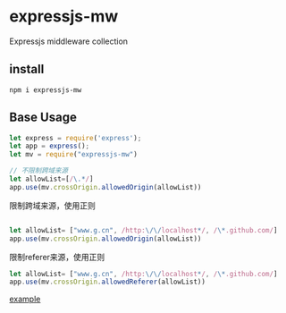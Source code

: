 # expressjs-mw
Expressjs middleware collection

## install
``` shell script
npm i expressjs-mw
```

## Base Usage
```js
let express = require('express');
let app = express();
let mv = require("expressjs-mw")

// 不限制跨域来源
let allowList=[/\.*/]
app.use(mv.crossOrigin.allowedOrigin(allowList))

```

限制跨域来源，使用正则
```js

let allowList= ["www.g.cn", /http:\/\/localhost*/, /\*.github.com/]
app.use(mv.crossOrigin.allowedOrigin(allowList))
```

限制referer来源，使用正则
```js
let allowList= ["www.g.cn", /http:\/\/localhost*/, /\*.github.com/]
app.use(mv.crossOrigin.allowedReferer(allowList))
```

[example](./example/index.js)
